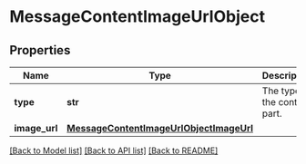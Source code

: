 # MessageContentImageUrlObject

## Properties
Name | Type | Description | Notes
------------ | ------------- | ------------- | -------------
**type** | **str** | The type of the content part. | 
**image_url** | [**MessageContentImageUrlObjectImageUrl**](MessageContentImageUrlObjectImageUrl.md) |  | 

[[Back to Model list]](../README.md#documentation-for-models) [[Back to API list]](../README.md#documentation-for-api-endpoints) [[Back to README]](../README.md)

